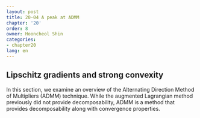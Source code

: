 ```yaml
---
layout: post
title: 20-04 A peak at ADMM
chapter: '20'
order: 8
owner: Hooncheol Shin
categories:
- chapter20
lang: en
---
```


## Lipschitz gradients and strong convexity
In this section, we examine an overview of the Alternating Direction Method of Multipliers (ADMM) technique. While the augmented Lagrangian method previously did not provide decomposability, ADMM is a method that provides decomposability along with convergence properties. 